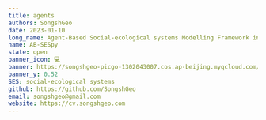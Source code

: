 ```yaml
---
title: agents
authors: SongshGeo
date: 2023-01-10
long_name: Agent-Based Social-ecological systems Modelling Framework in Python
name: AB-SESpy
state: open
banner_icon: 💻
banner: https://songshgeo-picgo-1302043007.cos.ap-beijing.myqcloud.com/uPic/abses_github_repo.svg
banner_y: 0.52
SES: social-ecological systems
github: https://github.com/SongshGeo
email: songshgeo@gmail.com
website: https://cv.songshgeo.com
---
```

